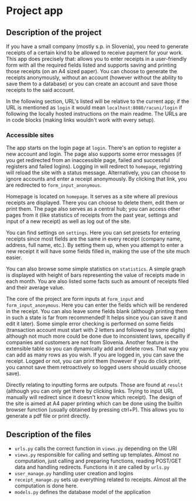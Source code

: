 # Project app

## Description of the project

If you have a small company (mostly s.p. in Slovenia), you need to generate receipts of a certain kind to be allowed to receive payment for your work. This app does precisely that: allows you to enter receipts in a user-friendly form with all the required fields listed and supports saving and printing those receipts (on an A4 sized paper). You can choose to generate the receipts anonymously, without an account (however without the ability to save them to a database) or you can create an account and save those receipts to the said account.

In the following section, URL's listed will be relative to the current app; if the URL is mentioned as `login` it would mean `localhost:8080/racuni/login` if following the locally hosted instructions on the main readme. The URLs are in code blocks (making links wouldn't work with every setup).

### Accessible sites

The app starts on the login page at `login`. There's an option to register a new account and login. The page also supports some error messages (if you get redirected from an inaccessible page, failed and successful registers and failed logins). Logging in will redirect to `homepage`, registring will reload the site with a status message. Alternatively, you can choose to ignore accounts and enter a receipt anonymously. By clicking that link, you are redirected to `form_input_anonymous`.

Homepage is located on `homepage`. It serves as a site where all previous receipts are displayed. There you can choose to delete them, edit them or print them. The page also serves as a central hub; you can access other pages from it (like statistics of receipts from the past year, settings and input of a new receipt) as well as log out of the site.

You can find settings on `settings`. Here you can set presets for entering receipts since most fields are the same in every receipt (company name, address, full name, etc.). By setting them up, when you attempt to enter a new receipt it will have some fields filled in, making the use of the site much easier.

You can also browse some simple statistics on `statistics`. A simple graph is displayed with height of bars representing the value of receipts made in each month. You are also listed some facts such as amount of receipts filed and their average value.

The core of the project are form inputs at `form_input` and `form_input_anonymous`. Here you can enter the fields which will be rendered in the receipt. You can also leave some fields blank (although printing them in such a state is far from recommended! It helps since you can save it and edit it later). Some simple error checking is performed on some fields (transaction account must start with 2 letters and followed by some digits) although not much more could be done due to inconsistent laws, specailly if companies and customers are not from Slovenia. Another feature is the extensible table so you can dynamically add and delete rows. That way you can add as many rows as you wish. If you are logged in, you can save the receipt. Logged or not, you can print them (however if you do click print, you cannot save them retroactively so logged users should usually choose save).

Directly relating to inputting forms are outputs. Those are found at `result` (although you can only get there by clicking links. Trying to input URL manually will redirect since it doesn't know which receipt). The design of the site is aimed at A4 paper printing which can be done using the builtin browser function (usually obtained by pressing ctrl+P). This allows you to generate a pdf file or print directly.

## Description of the files
- `urls.py` calls the correct function in `views.py` depending on the URI
- `views.py` responsible for calling and setting up templates. Almost no computation, just calling and preparing functions, reading POST/GET data and handling redirects. Functions in it are called by `urls.py`
- `user_manage.py` handling user creation and logins
- `receipt_manage.py` sets up everything related to receipts. Almost all the computation is done here.
- `models.py` defines the database model of the application

